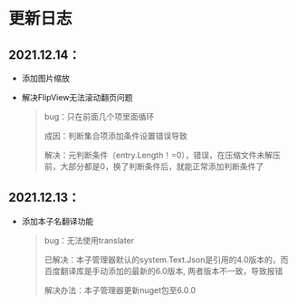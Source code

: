 # 更新日志

## 2021.12.14：

* 添加图片缩放

* 解决FlipView无法滚动翻页问题

  >  bug：只在前面几个项里面循环
  >
  > 成因：判断集合项添加条件设置错误导致
  >
  > 解决：元判断条件（entry.Length！=0），错误，在压缩文件未解压前，大部分都是0，换了判断条件后，就能正常添加判断条件了

## 2021.12.13：

* 添加本子名翻译功能

    > bug：无法使用translater
    >
    > 已解决：本子管理器默认的system.Text.Json是引用的4.0版本的，而百度翻译库是手动添加的最新的6.0版本, 两者版本不一致，导致报错
    >
    > 解决办法：本子管理器更新nuget包至6.0.0

